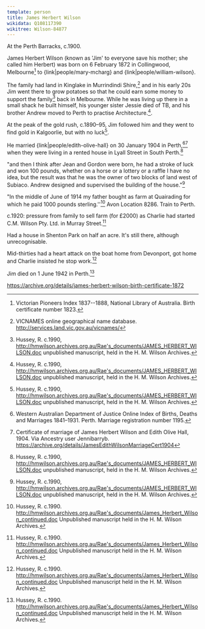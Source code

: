 ```yaml
---
template: person
title: James Herbert Wilson
wikidata: Q108117390
wikitree: Wilson-84877
---
```


At the Perth Barracks, c.1900.

James Herbert Wilson (known as 'Jim' to everyone save his mother; she called him Herbert)
was born on 6 February 1872 in Collingwood, Melbourne[^VicPioneers] to {link|people/mary-mcharg} and {link|people/william-wilson}.

The family had land in Kinglake in Murrindindi Shire,[^VicNames]
and in his early 20s Jim went there to grow potatoes so that he could earn some money to support the family[^rae1] back in Melbourne.
While he was living up there in a small shack he built himself, his younger sister Jessie died of TB,
and his brother Andrew moved to Perth to practise Architecture.[^rae1].

At the peak of the gold rush, c.1890–95, Jim followed him and they went to find gold in Kalgoorlie, but with no luck[^rae1].

He married {link|people/edith-olive-hall} on 30 January 1904 in Perth,[^JimEdithMarriage][^JimEdithMarriageCert]
when they were living in a rented house in Lyall Street in South Perth.[^rae1]

"and then I think after Jean and Gordon were born, he had a stroke of luck and won 100 pounds, whether on a horse or a lottery or a raffle I have no idea, but the result was that he was the owner of two blocks of land west of Subiaco. Andrew designed and supervised the building of the house."[^rae1]

"In the middle of June of 1914 my father bought as farm at Quairading for which he paid 1000 pounds sterling.''[^rae2]
Avon Location 8286. Train to Perth.

c.1920: pressure from family to sell farm (for £2000) as Charlie had started C.M. Wilson Pty. Ltd. in Murray Street.[^rae2]

Had a house in Shenton Park on half an acre. It's still there, although unrecognisable.

Mid-thirties had a heart attack on the boat home from Devonport, got home and Charlie insisted he stop work.[^rae2]

Jim died on 1 June 1942 in Perth.[^rae2]

https://archive.org/details/james-herbert-wilson-birth-certificate-1872

[^VicPioneers]:
	Victorian Pioneers Index 1837--1888, National Library of Australia.
	Birth certificate number 1823.

[^VicNames]:
	VICNAMES online geographical name database.
	http://services.land.vic.gov.au/vicnames/

[^JimEdithMarriage]:
	Western Australian Department of Justice Online Index of Births, Deaths and Marriages 1841–1931.
	Perth. Marriage registration number 1195.

[^JimEdithMarriageCert]:
	Certificate of marriage of James Herbert Wilson and Edith Olive Hall, 1904.
	Via Ancestry user Jennibarryb.
	https://archive.org/details/JamesEdithWilsonMarriageCert1904

[^rae2]:
	Hussey, R. c.1990.
	http://hmwilson.archives.org.au/Rae's_documents/James_Herbert_Wilson_continued.doc
	Unpublished manuscript held in the H. M. Wilson Archives.

[^rae1]:
	Hussey, R. c.1990, http://hmwilson.archives.org.au/Rae's_documents/JAMES_HERBERT_WILSON.doc
	unpublished manuscript, held in the  H. M. Wilson Archives.
